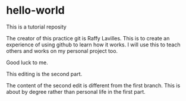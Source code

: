 # hello-world
This is a tutorial reposity

The creator of this practice git is Raffy Lavilles. This is to create an experience of using github to learn how it works. I will use this to teach others and works on my personal project too.

Good luck to me. 

This editing is the second part.

The content of the second edit is different from the first branch. This is about by degree rather than personal life in the first part. 
